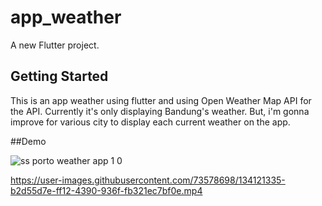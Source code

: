 # app_weather

A new Flutter project.

## Getting Started

This is an app weather using flutter and using Open Weather Map API for the API. Currently it's only displaying Bandung's weather. But, i'm gonna improve for various city to display each current weather on the app.  

##Demo


![ss porto weather app 1 0](https://user-images.githubusercontent.com/73578698/134121325-3a232c8c-3c26-4234-af1e-155e3caaa367.png)


https://user-images.githubusercontent.com/73578698/134121335-b2d55d7e-ff12-4390-936f-fb321ec7bf0e.mp4


